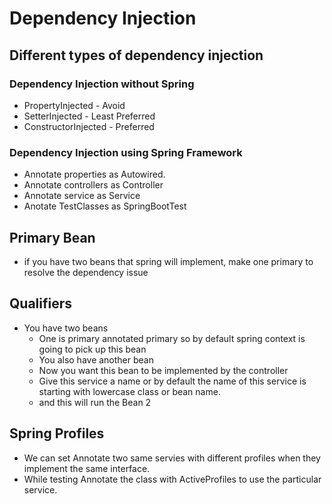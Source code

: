 # Dependency Injection

## Different types of dependency injection

### Dependency Injection without Spring
- PropertyInjected - Avoid
- SetterInjected - Least Preferred
- ConstructorInjected - Preferred


### Dependency Injection using Spring Framework
- Annotate properties as Autowired.
- Annotate controllers as Controller
- Annotate service as Service
- Anotate TestClasses as SpringBootTest

## Primary Bean
- if you have two beans that spring will implement, make one primary to resolve the dependency issue

## Qualifiers
- You have two beans
    - One is primary annotated primary so by default spring context is going to pick up this bean
    - You also have another bean
    - Now you want this bean to be implemented by the controller
    - Give this service a name or by default the name of this service is starting with lowercase class or bean name.
    - and this will run the Bean 2

## Spring Profiles
- We can set Annotate two same servies with different profiles when they implement the same interface.
- While testing Annotate the class with ActiveProfiles to use the particular service.